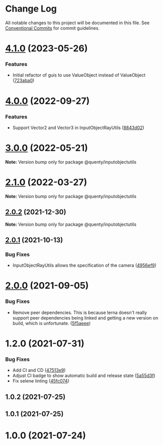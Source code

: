 # Change Log

All notable changes to this project will be documented in this file.
See [Conventional Commits](https://conventionalcommits.org) for commit guidelines.

# [4.1.0](https://github.com/Quenty/NevermoreEngine/compare/@quenty/inputobjectutils@4.0.0...@quenty/inputobjectutils@4.1.0) (2023-05-26)


### Features

* Initial refactor of guis to use ValueObject instead of ValueObject ([723aba0](https://github.com/Quenty/NevermoreEngine/commit/723aba0208cae7e06c9d8bf2d8f0092d042d70ea))





# [4.0.0](https://github.com/Quenty/NevermoreEngine/compare/@quenty/inputobjectutils@3.0.0...@quenty/inputobjectutils@4.0.0) (2022-09-27)


### Features

* Support Vector2 and Vector3 in InputObjectRayUtils ([8843d02](https://github.com/Quenty/NevermoreEngine/commit/8843d02fd1c4e7aa6fee4cbd9cd1cafe076ca7ef))





# [3.0.0](https://github.com/Quenty/NevermoreEngine/compare/@quenty/inputobjectutils@2.1.0...@quenty/inputobjectutils@3.0.0) (2022-05-21)

**Note:** Version bump only for package @quenty/inputobjectutils





# [2.1.0](https://github.com/Quenty/NevermoreEngine/compare/@quenty/inputobjectutils@2.0.2...@quenty/inputobjectutils@2.1.0) (2022-03-27)

**Note:** Version bump only for package @quenty/inputobjectutils





## [2.0.2](https://github.com/Quenty/NevermoreEngine/compare/@quenty/inputobjectutils@2.0.1...@quenty/inputobjectutils@2.0.2) (2021-12-30)

**Note:** Version bump only for package @quenty/inputobjectutils





## [2.0.1](https://github.com/Quenty/NevermoreEngine/compare/@quenty/inputobjectutils@2.0.0...@quenty/inputobjectutils@2.0.1) (2021-10-13)


### Bug Fixes

* InputObjectRayUtils allows the specification of the camera ([4956ef9](https://github.com/Quenty/NevermoreEngine/commit/4956ef91728c9a8f763dab565f56e439981b122f))





# [2.0.0](https://github.com/Quenty/NevermoreEngine/compare/@quenty/inputobjectutils@1.2.0...@quenty/inputobjectutils@2.0.0) (2021-09-05)


### Bug Fixes

* Remove peer dependencies. This is because lerna doesn't really support peer dependencies being linked and getting a new version on build, which is unfortunate. ([5f5aeee](https://github.com/Quenty/NevermoreEngine/commit/5f5aeeea8de9975435309e53679f0ef7064f9dd0))





# 1.2.0 (2021-07-31)


### Bug Fixes

* Add CI and CD ([47513e9](https://github.com/Quenty/NevermoreEngine/commit/47513e9b568162707534af132396dd8756947dd3))
* Adjust CI badge to show automatic build and release state ([5a55d3f](https://github.com/Quenty/NevermoreEngine/commit/5a55d3f19bf8d66a760d67da9b56ed47fab74656))
* Fix selene linting ([45fc074](https://github.com/Quenty/NevermoreEngine/commit/45fc07489ee59127ac6582689f19a0e87c1e5b5a))



## 1.0.2 (2021-07-25)



## 1.0.1 (2021-07-25)



# 1.0.0 (2021-07-24)
